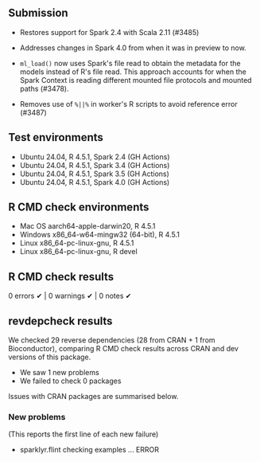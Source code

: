 ## Submission

- Restores support for Spark 2.4 with Scala 2.11 (#3485)

- Addresses changes in Spark 4.0 from when it was in preview to now.

- `ml_load()` now uses Spark's file read to obtain the metadata for the
models instead of R's file read. This approach accounts for when the
Spark Context is reading different mounted file protocols and mounted paths 
(#3478).

- Removes use of `%||%` in worker's R scripts to avoid reference error (#3487)

## Test environments

- Ubuntu 24.04, R 4.5.1, Spark 2.4 (GH Actions)
- Ubuntu 24.04, R 4.5.1, Spark 3.4 (GH Actions)
- Ubuntu 24.04, R 4.5.1, Spark 3.5 (GH Actions)
- Ubuntu 24.04, R 4.5.1, Spark 4.0 (GH Actions)

## R CMD check environments

- Mac OS aarch64-apple-darwin20, R 4.5.1
- Windows x86_64-w64-mingw32 (64-bit), R 4.5.1
- Linux x86_64-pc-linux-gnu, R 4.5.1
- Linux x86_64-pc-linux-gnu, R devel

## R CMD check results

0 errors ✔ | 0 warnings ✔ | 0 notes ✔

## revdepcheck results

We checked 29 reverse dependencies (28 from CRAN + 1 from Bioconductor), 
comparing R CMD check results across CRAN and dev versions of this package.

 * We saw 1 new problems
 * We failed to check 0 packages

Issues with CRAN packages are summarised below.

### New problems
(This reports the first line of each new failure)

* sparklyr.flint
  checking examples ... ERROR





